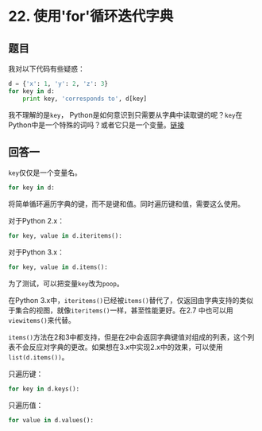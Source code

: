 # 22. 使用'for'循环迭代字典

## 题目

我对以下代码有些疑惑：

```python
d = {'x': 1, 'y': 2, 'z': 3}
for key in d:
    print key, 'corresponds to', d[key]
```

我不理解的是`key`， Python是如何意识到只需要从字典中读取键的呢？`key`在Python中是一个特殊的词吗？或者它只是一个变量。[链接](https://stackoverflow.com/questions/3294889/iterating-over-dictionaries-using-for-loops)

## 回答一

`key`仅仅是一个变量名。

```python
for key in d:
```

将简单循环遍历字典的键，而不是键和值。同时遍历键和值，需要这么使用。

对于Python 2.x：

```python
for key, value in d.iteritems():
```

对于Python 3.x：

```python
for key, value in d.items():
```

为了测试，可以把变量`key`改为`poop`。

在Python 3.x中，`iteritems()`已经被`items()`替代了，仅返回由字典支持的类似于集合的视图，就像`iteritems()`一样，甚至性能更好。在2.7 中也可以用`viewitems()`来代替。

`items()`方法在2和3中都支持，但是在2中会返回字典键值对组成的列表，这个列表不会反应对字典的更改。如果想在3.x中实现2.x中的效果，可以使用 `list(d.items())`。

只遍历键：

```python
for key in d.keys():
```

只遍历值：

```python
for value in d.values():
```